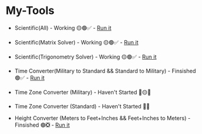 # My-Tools

- Scientific(All) - Working 🟡🟢✅ - [Run it](https://toolsbyabid.netlify.app/Scientific/)
- Scientific(Matrix Solver) - Working 🟡🟢✅ - [Run it](https://toolsbyabid.netlify.app/Matrix/)
- Scientific(Trigonometry Solver) - Working 🟡🟢✅ - [Run it](https://toolsbyabid.netlify.app/Trigonometry/)

- Time Converter(Military to Standard && Standard to Military) - Finsished 🟢✅ - [Run it](https://toolsbyabid.netlify.app/timeconverter/)

- Time Zone Converter (Military) - Haven't Started 🔴🟡❎

- Time Zone Converter (Standard) - Haven't Started 🔴❎

- Height Converter (Meters to Feet+Inches && Feet+Inches to Meters) - Finsished 🟢❎ - [Run it](https://toolsbyabid.netlify.app/heightconverter/)
